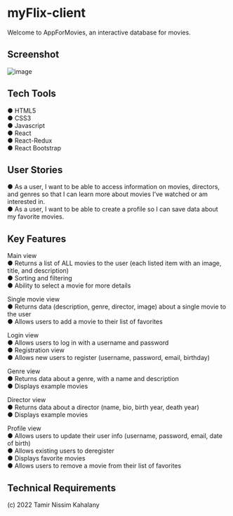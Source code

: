 
# myFlix-client
Welcome to AppForMovies, an interactive database for movies.

## Screenshot

![image](https://user-images.githubusercontent.com/104828119/203342915-547b201a-375e-44a5-bb08-4aa0e74e956b.png)

## Tech Tools  
● HTML5  
● CSS3  
● Javascript  
● React  
● React-Redux  
● React Bootstrap  


## User Stories  
● As a user, I want to be able to access information on movies, directors, and genres so that I
can learn more about movies I’ve watched or am interested in.  
● As a user, I want to be able to create a profile so I can save data about my favorite movies.  


## Key Features  

Main view  
● Returns a list of ALL movies to the user (each listed item with an image, title, and description)  
● Sorting and filtering  
● Ability to select a movie for more details

Single movie view  
● Returns data (description, genre, director, image) about a single movie to the user  
● Allows users to add a movie to their list of favorites  

Login view  
● Allows users to log in with a username and password  
● Registration view  
● Allows new users to register (username, password, email, birthday)  

Genre view  
● Returns data about a genre, with a name and description  
● Displays example movies   

Director view  
● Returns data about a director (name, bio, birth year, death year)   
● Displays example movies    

Profile view  
● Allows users to update their user info (username, password, email, date of birth)   
● Allows existing users to deregister  
● Displays favorite movies   
● Allows users to remove a movie from their list of favorites   

## Technical Requirements  




(c) 2022 Tamir Nissim Kahalany
